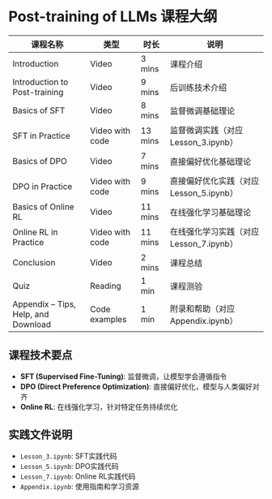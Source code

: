 # Post-training of LLMs 课程大纲

| 课程名称 | 类型 | 时长 | 说明 |
|---------|------|------|------|
| Introduction | Video | 3 mins | 课程介绍 |
| Introduction to Post-training | Video | 9 mins | 后训练技术介绍 |
| Basics of SFT | Video | 8 mins | 监督微调基础理论 |
| SFT in Practice | Video with code | 13 mins | 监督微调实践（对应Lesson_3.ipynb） |
| Basics of DPO | Video | 7 mins | 直接偏好优化基础理论 |
| DPO in Practice | Video with code | 9 mins | 直接偏好优化实践（对应Lesson_5.ipynb） |
| Basics of Online RL | Video | 11 mins | 在线强化学习基础理论 |
| Online RL in Practice | Video with code | 11 mins | 在线强化学习实践（对应Lesson_7.ipynb） |
| Conclusion | Video | 2 mins | 课程总结 |
| Quiz | Reading | 1 min | 课程测验 |
| Appendix – Tips, Help, and Download | Code examples | 1 min | 附录和帮助（对应Appendix.ipynb） |

## 课程技术要点

- **SFT (Supervised Fine-Tuning)**: 监督微调，让模型学会遵循指令
- **DPO (Direct Preference Optimization)**: 直接偏好优化，模型与人类偏好对齐
- **Online RL**: 在线强化学习，针对特定任务持续优化

## 实践文件说明

- `Lesson_3.ipynb`: SFT实践代码
- `Lesson_5.ipynb`: DPO实践代码  
- `Lesson_7.ipynb`: Online RL实践代码
- `Appendix.ipynb`: 使用指南和学习资源 